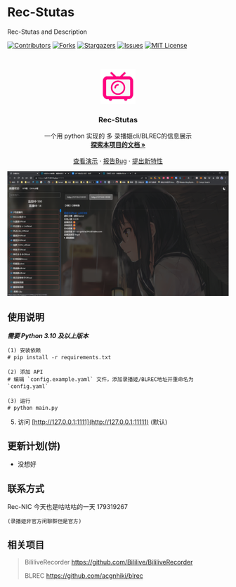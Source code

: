 # Rec-Stutas

Rec-Stutas and Description

<!-- PROJECT SHIELDS -->

[![Contributors][contributors-shield]][contributors-url]
[![Forks][forks-shield]][forks-url]
[![Stargazers][stars-shield]][stars-url]
[![Issues][issues-shield]][issues-url]
[![MIT License][license-shield]][license-url]

<!-- PROJECT LOGO -->
<br />

<p align="center">
  <a href="https://github.com/jkfujr/Rec-Stutas/">
    <img src="images/logo.svg" alt="Logo" width="80" height="80">
  </a>

  <h3 align="center">Rec-Stutas</h3>
  <p align="center">
    一个用 python 实现的 多 录播姬cli/BLREC的信息展示
    <br />
    <a href="https://github.com/jkfujr/Rec-Stutas"><strong>探索本项目的文档 »</strong></a>
    <br />
    <br />
    <a href="https://wll.114514.plus:11111">查看演示</a>
    ·
    <a href="https://github.com/jkfujr/Rec-Stutas/issues">报告Bug</a>
    ·
    <a href="https://github.com/jkfujr/Rec-Stutas/issues">提出新特性</a>
  </p>

</p>

![截图_1](./images/%E6%88%AA%E5%9B%BE_1.png)

## 使用说明

**_需要 Python 3.10 及以上版本_**

```
(1) 安装依赖
# pip install -r requirements.txt

(2) 添加 API
# 编辑 `config.example.yaml` 文件，添加录播姬/BLREC地址并重命名为 `config.yaml`

(3) 运行
# python main.py
```

5. 访问 [http://127.0.0.1:1111](http://127.0.0.1:11111) (默认)

## 更新计划(饼)

- 没想好

## 联系方式

Rec-NIC 今天也是咕咕咕的一天 179319267

    (录播姬非官方闲聊群但是官方)

## 相关项目

> BililiveRecorder https://github.com/Bililive/BililiveRecorder
>
> BLREC https://github.com/acgnhiki/blrec

<!-- links -->

[your-project-path]: jkfujr/Rec-Stutas
[contributors-shield]: https://img.shields.io/github/contributors/jkfujr/Rec-Stutas.svg?style=flat-square
[contributors-url]: https://github.com/jkfujr/Rec-Stutas/graphs/contributors
[forks-shield]: https://img.shields.io/github/forks/jkfujr/Rec-Stutas.svg?style=flat-square
[forks-url]: https://github.com/jkfujr/Rec-Stutas/network/members
[stars-shield]: https://img.shields.io/github/stars/jkfujr/Rec-Stutas.svg?style=flat-square
[stars-url]: https://github.com/jkfujr/Rec-Stutas/stargazers
[issues-shield]: https://img.shields.io/github/issues/jkfujr/Rec-Stutas.svg?style=flat-square
[issues-url]: https://img.shields.io/github/issues/jkfujr/Rec-Stutas.svg
[license-shield]: https://img.shields.io/github/license/jkfujr/Rec-Stutas.svg?style=flat-square
[license-url]: hhttps://github.com/jkfujr/Rec-Stutas/blob/main/LICENSE
